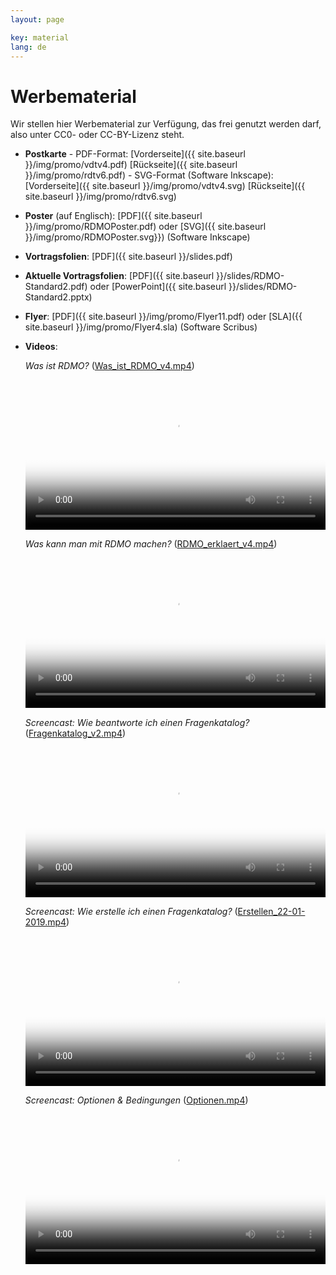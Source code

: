 ```yaml
---
layout: page

key: material
lang: de
---
```


Werbematerial
============

Wir stellen hier Werbematerial zur Verfügung, das frei genutzt werden darf, also unter CC0- oder CC-BY-Lizenz steht.

* **Postkarte** - PDF-Format: [Vorderseite]({{ site.baseurl }}/img/promo/vdtv4.pdf) [Rückseite]({{ site.baseurl }}/img/promo/rdtv6.pdf)
            - SVG-Format (Software Inkscape): [Vorderseite]({{ site.baseurl }}/img/promo/vdtv4.svg) [Rückseite]({{ site.baseurl }}/img/promo/rdtv6.svg)
* **Poster** (auf Englisch): [PDF]({{ site.baseurl }}/img/promo/RDMOPoster.pdf) oder [SVG]({{ site.baseurl }}/img/promo/RDMOPoster.svg}}) (Software Inkscape)
* **Vortragsfolien**: [PDF]({{ site.baseurl }}/slides.pdf)
*  **Aktuelle Vortragsfolien**: [PDF]({{ site.baseurl }}/slides/RDMO-Standard2.pdf) oder [PowerPoint]({{ site.baseurl }}/slides/RDMO-Standard2.pptx)
* **Flyer**: [PDF]({{ site.baseurl }}/img/promo/Flyer11.pdf) oder [SLA]({{ site.baseurl }}/img/promo/Flyer4.sla) (Software Scribus)
* **Videos**:

    *Was ist RDMO?* (<a href="{{ site.baseurl }}/img/promo/Was_ist_RDMO_v4.mp4">Was_ist_RDMO_v4.mp4</a>)

    <video poster="{{ site.baseurl}}/img/promo/WasistRDMO.png" controls="controls" style="width: 100%;"><source src="{{ site.baseurl}}/img/promo/Was_ist_RDMO_v4.mp4" type="video/mp4">Your browser does not support the video tag.</video>

    *Was kann man mit RDMO machen?* (<a href="{{ site.baseurl }}/img/promo/RDMO_erklaert_v4.mp4">RDMO_erklaert_v4.mp4</a>)

    <video poster="{{ site.baseurl}}/img/promo/RDMOerklaert.png" controls="controls" style="width: 100%;"><source src="{{ site.baseurl}}/img/promo/RDMO_erklaert_v4.mp4" type="video/mp4">Your browser does not support the video tag.</video>
    
     *Screencast: Wie beantworte ich einen Fragenkatalog?* (<a href="{{ site.baseurl }}/img/promo/Fragenkatalog_v2.mp4">Fragenkatalog_v2.mp4</a>)

    <video poster="{{ site.baseurl}}/img/promo/Fragenkatalog_v1.tcsproj_First_Frame.png" controls="controls" style="width: 100%;"><source src="{{ site.baseurl}}/img/promo/Fragenkatalog_v2.mp4">Your browser does not support the video tag.</video>
    
     *Screencast: Wie erstelle ich einen Fragenkatalog?* (<a href="{{ site.baseurl }}/img/promo/Erstellen_22-01-2019.mp4">Erstellen_22-01-2019.mp4</a>)

    <video poster="{{ site.baseurl}}/img/promo/Erstellen_First_Frame.PNG" controls="controls" style="width: 100%;"><source src="{{ site.baseurl}}/img/promo/Erstellen_22-01-2019.mp4">Your browser does not support the video tag.</video>
    
     *Screencast: Optionen & Bedingungen* (<a href="{{ site.baseurl }}/img/promo/Optionen.mp4">Optionen.mp4</a>)

    <video poster="{{ site.baseurl}}/img/promo/Optionen_First_Frame.PNG" controls="controls" style="width: 100%;"><source src="{{ site.baseurl}}/img/promo/Optionen.mp4">Your browser does not support the video tag.</video>
